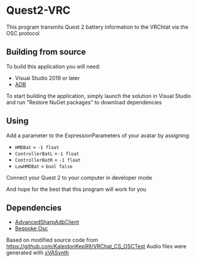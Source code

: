 # Quest2-VRC
This program transmits Quest 2 battery information to the VRChtat via the OSC protocol

## Building from source
To build this application you will need:
- Visual Studio 2019 or later
- [ADB](https://developer.android.com/studio/releases/platform-tools)

To start building the application, simply launch the solution in Visual Studio and run "Restore NuGet packages" to download dependencies

## Using
Add a parameter to the ExpressionParameters of your avatar by assigning:
- ```HMDBat``` = ```-1 float```
- ```ControllerBatL``` =```-1 float```
- ```ControllerBatR``` = ```-1 float```
- ```LowHMDBat``` = ```bool false```

Connect your Quest 2 to your computer in developer mode

And hope for the best that this program will work for you

## Dependencies

- [AdvancedSharpAdbClient](https://github.com/yungd1plomat/AdvancedSharpAdbClient)
- [Bespoke Osc](https://github.com/emilytrau/Bespoke.Osc)

Based on modified source code from https://github.com/KaleidonKep99/VRChat_CS_OSCTest
Audio files were generated with [xVASynth](https://github.com/DanRuta/xVA-Synth)
